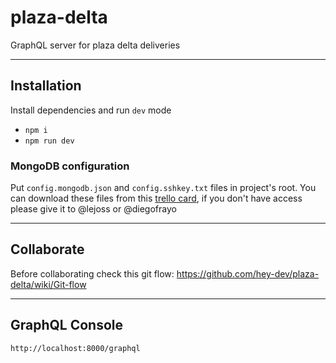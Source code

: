 # plaza-delta

GraphQL server for plaza delta deliveries

-----------

## Installation

Install dependencies and run `dev` mode

- `npm i `
- `npm run dev`

### MongoDB configuration

Put `config.mongodb.json` and `config.sshkey.txt` files in project's root. You can download these files from this [trello card](https://trello.com/c/K8sPWy2k/1-mongodb), if you don't have access please give it to @lejoss or @diegofrayo

-----------

## Collaborate 

Before collaborating check this git flow: https://github.com/hey-dev/plaza-delta/wiki/Git-flow

-----------

## GraphQL Console

`http://localhost:8000/graphql`